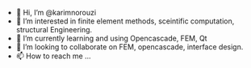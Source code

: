 - 👋 Hi, I’m @karimnorouzi
- 👀 I’m interested in finite element methods, sceintific computation, structural Engineering.
- 🌱 I’m currently learning and using Opencascade, FEM, Qt
- 💞️ I’m looking to collaborate on FEM, opencascade, interface design. 
- 📫 How to reach me ...

<!---
karimnorouzi/karimnorouzi is a ✨ special ✨ repository because its `README.md` (this file) appears on your GitHub profile.
You can click the Preview link to take a look at your changes.
--->
